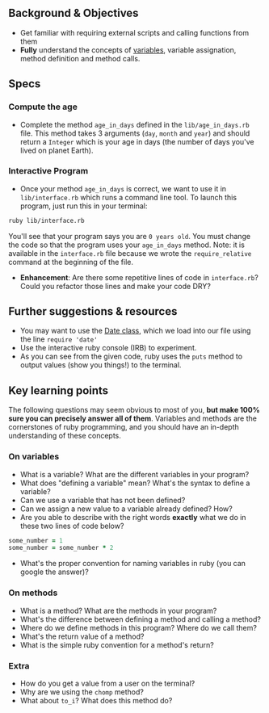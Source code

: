 ## Background & Objectives

- Get familiar with requiring external scripts and calling functions from them
- **Fully** understand the concepts of [variables](http://en.wikipedia.org/wiki/Program_variable), variable assignation, method definition and method calls.

## Specs

### Compute the age

- Complete the method `age_in_days` defined in the `lib/age_in_days.rb` file. This method takes 3 arguments (`day`, `month` and `year`) and should return a `Integer` which is your age in days (the number of days you've lived on planet Earth).

### Interactive Program

- Once your method `age_in_days` is correct, we want to use it in `lib/interface.rb` which runs a command line tool. To launch this program, just run this in your terminal:

```bash
ruby lib/interface.rb
```

You'll see that your program says you are `0 years old`. You must change the code so that the program uses your `age_in_days` method. Note: it is available in the `interface.rb` file because we wrote the `require_relative` command at the beginning of the file.

- **Enhancement**: Are there some repetitive lines of code in `interface.rb`? Could you refactor those lines and make your code DRY?

## Further suggestions & resources

- You may want to use the [Date class](http://www.ruby-doc.org/stdlib-2.2.0/libdoc/date/rdoc/Date.html), which we load into our file using the line `require 'date'`
- Use the interactive ruby console (IRB) to experiment.
- As you can see from the given code, ruby uses the `puts` method to output values (show you things!) to the terminal.

## Key learning points

The following questions may seem obvious to most of you, **but make 100% sure you can precisely answer all of them**. Variables and methods are the cornerstones of ruby programming, and you should have an in-depth understanding of these concepts.

### On variables

- What is a variable? What are the different variables in your program?
- What does "defining a variable" mean? What's the syntax to define a variable?
- Can we use a variable that has not been defined?
- Can we assign a new value to a variable already defined? How?
- Are you able to describe with the right words **exactly** what we do in these two lines of code below?

```ruby
some_number = 1
some_number = some_number * 2
```

- What's the proper convention for naming variables in ruby (you can google the answer)?

### On methods

- What is a method? What are the methods in your program?
- What's the difference between defining a method and calling a method?
- Where do we define methods in this program? Where do we call them?
- What's the return value of a method?
- What is the simple ruby convention for a method's return?

### Extra

- How do you get a value from a user on the terminal?
- Why are we using the `chomp` method?
- What about `to_i`? What does this method do?
